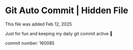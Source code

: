 # Git Auto Commit | Hidden File

This file was added Feb 12, 2025

Just for fun and keeping my daily git commit active 🤪

commit number: 160085
